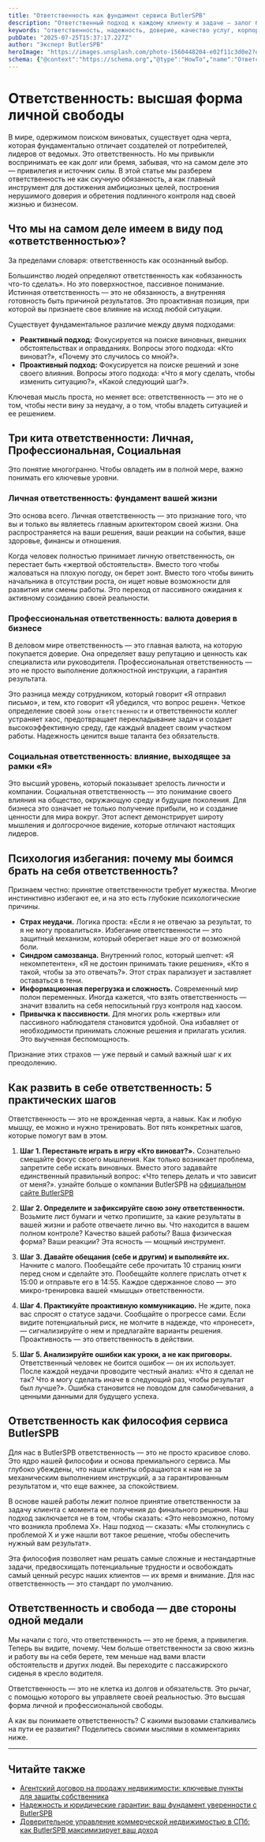 ```yaml
---
title: "Ответственность как фундамент сервиса ButlerSPB"
description: "Ответственный подход к каждому клиенту и задаче — залог безупречного сервиса ButlerSPB. Узнайте, как мы строим работу на принципах надежности и проактивности."
keywords: "ответственность, надежность, доверие, качество услуг, корпоративная культура, ButlerSPB, профессионализм"
pubDate: "2025-07-25T15:37:17.227Z"
author: "Эксперт ButlerSPB"
heroImage: "https://images.unsplash.com/photo-1560448204-e02f11c3d0e2?q=80&w=2070&auto=format&fit=crop"
schema: {"@context":"https://schema.org","@type":"HowTo","name":"Ответственность как фундамент сервиса ButlerSPB","description":"Ответственный подход к каждому клиенту и задаче — залог безупречного сервиса ButlerSPB. Узнайте, как мы строим работу на принципах надежности и проактивности.","image":{"@type":"ImageObject","url":"https://images.unsplash.com/photo-1560448204-e02f11c3d0e2?q=80&w=2070&auto=format&fit=crop"},"aggregateRating":{"@type":"AggregateRating","ratingValue":"4.8","reviewCount":350,"bestRating":"5","worstRating":"1"},"publisher":{"@type":"Organization","name":"Блог ButlerSPB","logo":{"@type":"ImageObject","url":"https://butlerspb-blog.netlify.app/favicon.ico"}},"mainEntityOfPage":{"@type":"WebPage","@id":"https://butlerspb-blog.netlify.app/blog/otvetstvennost/"}}
---
```

# Ответственность: высшая форма личной свободы

В мире, одержимом поиском виноватых, существует одна черта, которая фундаментально отличает создателей от потребителей, лидеров от ведомых. Это ответственность. Но мы привыкли воспринимать ее как долг или бремя, забывая, что на самом деле это — привилегия и источник силы. В этой статье мы разберем ответственность не как скучную обязанность, а как главный инструмент для достижения амбициозных целей, построения нерушимого доверия и обретения подлинного контроля над своей жизнью и бизнесом.

## Что мы на самом деле имеем в виду под «ответственностью»?

За пределами словаря: ответственность как осознанный выбор.

Большинство людей определяют ответственность как «обязанность что-то сделать». Но это поверхностное, пассивное понимание. Истинная ответственность — это не обязанность, а внутренняя готовность быть причиной результатов. Это проактивная позиция, при которой вы признаете свое влияние на исход любой ситуации.

Существует фундаментальное различие между двумя подходами:

*   **Реактивный подход:** Фокусируется на поиске виновных, внешних обстоятельствах и оправданиях. Вопросы этого подхода: «Кто виноват?», «Почему это случилось со мной?».
*   **Проактивный подход:** Фокусируется на поиске решений и зоне своего влияния. Вопросы этого подхода: «Что я могу сделать, чтобы изменить ситуацию?», «Какой следующий шаг?».

Ключевая мысль проста, но меняет все: ответственность — это не о том, чтобы нести вину за неудачу, а о том, чтобы владеть ситуацией и ее решением.

## Три кита ответственности: Личная, Профессиональная, Социальная

Это понятие многогранно. Чтобы овладеть им в полной мере, важно понимать его ключевые уровни.

### Личная ответственность: фундамент вашей жизни

Это основа всего. Личная ответственность — это признание того, что вы и только вы являетесь главным архитектором своей жизни. Она распространяется на ваши решения, ваши реакции на события, ваше здоровье, финансы и отношения.

Когда человек полностью принимает личную ответственность, он перестает быть «жертвой обстоятельств». Вместо того чтобы жаловаться на плохую погоду, он берет зонт. Вместо того чтобы винить начальника в отсутствии роста, он ищет новые возможности для развития или смены работы. Это переход от пассивного ожидания к активному созиданию своей реальности.

### Профессиональная ответственность: валюта доверия в бизнесе

В деловом мире ответственность — это главная валюта, на которую покупается доверие. Она определяет вашу репутацию и ценность как специалиста или руководителя. Профессиональная ответственность — это не просто выполнение должностной инструкции, а гарантия результата.

Это разница между сотрудником, который говорит «Я отправил письмо», и тем, кто говорит «Я убедился, что вопрос решен». Четкое определение своей `зоны ответственности` и ответственности коллег устраняет хаос, предотвращает перекладывание задач и создает высокоэффективную среду, где каждый владеет своим участком работы. Надежность ценится выше таланта без обязательств.

### Социальная ответственность: влияние, выходящее за рамки «Я»

Это высший уровень, который показывает зрелость личности и компании. Социальная ответственность — это понимание своего влияния на общество, окружающую среду и будущие поколения. Для бизнеса это означает не только получение прибыли, но и создание ценности для мира вокруг. Этот аспект демонстрирует широту мышления и долгосрочное видение, которые отличают настоящих лидеров.

## Психология избегания: почему мы боимся брать на себя ответственность?

Признаем честно: принятие ответственности требует мужества. Многие инстинктивно избегают ее, и на это есть глубокие психологические причины.

*   **Страх неудачи.** Логика проста: «Если я не отвечаю за результат, то я не могу провалиться». Избегание ответственности — это защитный механизм, который оберегает наше эго от возможной боли.
*   **Синдром самозванца.** Внутренний голос, который шепчет: «Я некомпетентен», «Я не достоин принимать такие решения», «Кто я такой, чтобы за это отвечать?». Этот страх парализует и заставляет оставаться в тени.
*   **Информационная перегрузка и сложность.** Современный мир полон переменных. Иногда кажется, что взять ответственность — значит взвалить на себя непосильный груз контроля над хаосом.
*   **Привычка к пассивности.** Для многих роль «жертвы» или пассивного наблюдателя становится удобной. Она избавляет от необходимости принимать сложные решения и прилагать усилия. Это выученная беспомощность.

Признание этих страхов — уже первый и самый важный шаг к их преодолению.

## Как развить в себе ответственность: 5 практических шагов

Ответственность — это не врожденная черта, а навык. Как и любую мышцу, ее можно и нужно тренировать. Вот пять конкретных шагов, которые помогут вам в этом.

1.  **Шаг 1. Перестаньте играть в игру «Кто виноват?».** Сознательно смещайте фокус своего мышления. Как только возникает проблема, запретите себе искать виновных. Вместо этого задавайте единственный правильный вопрос: «Что теперь делать и что зависит от меня?». узнайте больше о компании ButlerSPB на <a href="https://butlerspb.ru/o-nas" target="_blank" rel="nofollow">официальном сайте ButlerSPB</a>

2.  **Шаг 2. Определите и зафиксируйте свою зону ответственности.** Возьмите лист бумаги и четко пропишите, за какие результаты в вашей жизни и работе отвечаете лично вы. Что находится в вашем полном контроле? Качество вашей работы? Ваша физическая форма? Ваши реакции? Эта ясность — мощный инструмент.

3.  **Шаг 3. Давайте обещания (себе и другим) и выполняйте их.** Начните с малого. Пообещайте себе прочитать 10 страниц книги перед сном и сделайте это. Пообещайте коллеге прислать отчет к 15:00 и отправьте его в 14:55. Каждое сдержанное слово — это микро-тренировка вашей «мышцы» ответственности.

4.  **Шаг 4. Практикуйте проактивную коммуникацию.** Не ждите, пока вас спросят о статусе задачи. Сообщайте о прогрессе сами. Если видите потенциальный риск, не молчите в надежде, что «пронесет», — сигнализируйте о нем и предлагайте варианты решения. Проактивность — это ответственность в действии.

5.  **Шаг 5. Анализируйте ошибки как уроки, а не как приговоры.** Ответственный человек не боится ошибок — он их использует. После каждой неудачи проводите честный анализ: «Что я сделал не так? Что я могу сделать иначе в следующий раз, чтобы результат был лучше?». Ошибка становится не поводом для самобичевания, а ценными данными для будущего успеха.

## Ответственность как философия сервиса ButlerSPB

Для нас в ButlerSPB ответственность — это не просто красивое слово. Это ядро нашей философии и основа премиального сервиса. Мы глубоко убеждены, что наши клиенты обращаются к нам не за механическим выполнением инструкций, а за гарантированным результатом и, что еще важнее, за спокойствием.

В основе нашей работы лежит полное принятие ответственности за задачу клиента с момента ее получения до финального решения. Наш подход заключается не в том, чтобы сказать: «Это невозможно, потому что возникла проблема X». Наш подход — сказать: «Мы столкнулись с проблемой X и уже нашли вот такое решение, чтобы обеспечить нужный вам результат».

Эта философия позволяет нам решать самые сложные и нестандартные задачи, предвосхищать потенциальные трудности и освобождать самый ценный ресурс наших клиентов — их время и внимание. Для нас ответственность — это стандарт по умолчанию.

## Ответственность и свобода — две стороны одной медали

Мы начали с того, что ответственность — это не бремя, а привилегия. Теперь вы видите, почему. Чем больше ответственности за свою жизнь и работу вы на себя берете, тем меньше над вами власти обстоятельств и других людей. Вы переходите с пассажирского сиденья в кресло водителя.

Ответственность — это не клетка из долгов и обязательств. Это рычаг, с помощью которого вы управляете своей реальностью. Это высшая форма личной и профессиональной свободы.

А как вы понимаете ответственность? С какими вызовами сталкивались на пути ее развития? Поделитесь своими мыслями в комментариях ниже.

---

## Читайте также

*   [Агентский договор на продажу недвижимости: ключевые пункты для защиты собственника](/blog/agentskiy-dogovor-na-prodazhu-nedvizhimosti-klyuchevye-punkty-dlya-zaschity-sobstvennika/)
*   [Надежность и юридические гарантии: ваш фундамент уверенности с ButlerSPB](/blog/nadezhnost-i-yuridicheskie-garantii/)
*   [Доверительное управление коммерческой недвижимостью в СПб: как ButlerSPB максимизирует ваш доход](/blog/doveritelnoe-upravlenie-kommercheskoy-nedvizhimostyu-v-spb/)

